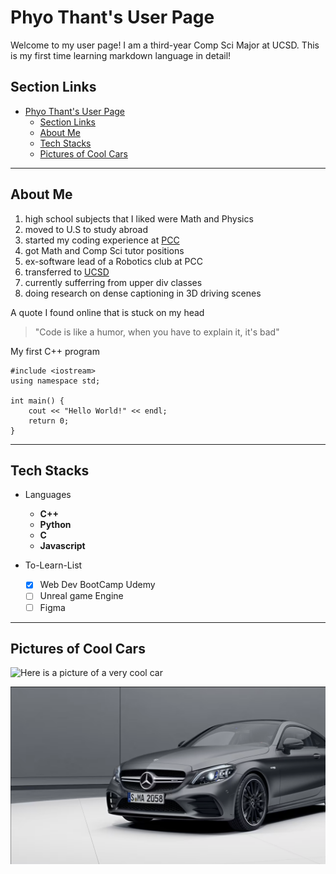 # Phyo Thant's User Page

Welcome to my user page! I am a third-year Comp Sci Major at UCSD. This is my first time learning markdown language in detail!

## Section Links

- [Phyo Thant's User Page](#phyo-thants-user-page)
  - [Section Links](#section-links)
  - [About Me](#about-me)
  - [Tech Stacks](#tech-stacks)
  - [Pictures of Cool Cars](#pictures-of-cool-cars)

---

## About Me

1. high school subjects that I liked were Math and Physics
2. moved to U.S to study abroad
3. started my coding experience at [PCC](https://pasadena.edu/)
4. got Math and Comp Sci tutor positions
5. ex-software lead of a Robotics club at PCC
6. transferred to [UCSD](https://www.ucsd.edu/)
7. currently sufferring from upper div classes
8. doing research on dense captioning in 3D driving scenes

A quote I found online that is stuck on my head

> "Code is like a humor, when you have to explain it, it's bad"

My first C++ program

```
#include <iostream>
using namespace std;

int main() {
    cout << "Hello World!" << endl;
    return 0;
}
```

---

## Tech Stacks

- Languages

  - **C++**
  - **Python**
  - **C**
  - **Javascript**

- To-Learn-List
  - [x] Web Dev BootCamp Udemy
  - [ ] Unreal game Engine
  - [ ] Figma

---

## Pictures of Cool Cars

![Here is a picture of a very cool car](https://images-porsche.imgix.net/-/media/5CCEFD7BFDEC44B0BFEDD8FC51856632_A716CD4802D241E3BE787EF14B813101_911-gt3-rs-side?w=1800&q=45&crop=faces%2Centropy%2Cedges&auto=format)

![Here is another picture of a very cool car](AMGC63.png)
